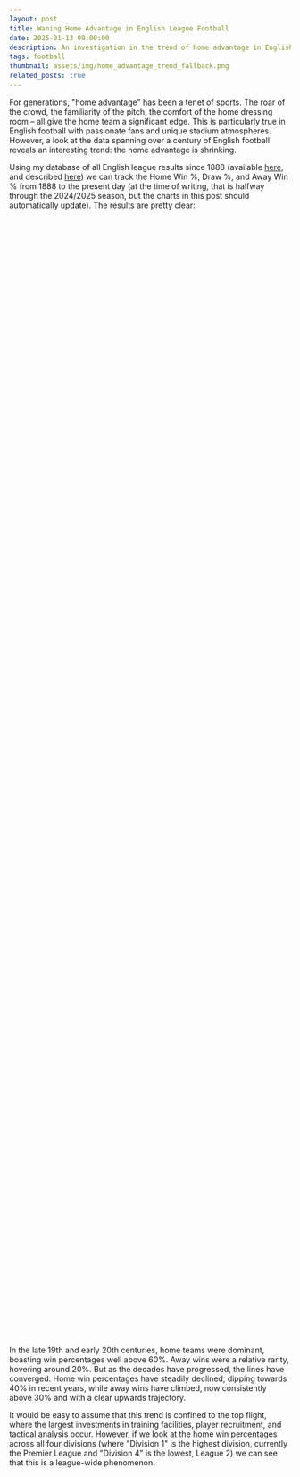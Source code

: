 ```yaml
---
layout: post
title: Waning Home Advantage in English League Football
date: 2025-01-13 09:00:00
description: An investigation in the trend of home advantage in English football
tags: football
thumbnail: assets/img/home_advantage_trend_fallback.png
related_posts: true
---
```


For generations, "home advantage" has been a tenet of sports. The roar of the crowd, the familiarity of the pitch, the comfort of the home dressing room – all give the home team a significant edge. This is particularly true in English football with passionate fans and unique stadium atmospheres. However, a look at the data spanning over a century of English football reveals an interesting trend: the home advantage is shrinking.

Using my database of all English league results since 1888 (available [here](https://github.com/seanelvidge/England-football-results), and described [here](https://seanelvidge.com/articles/2024/All_England_football_league_results/)) we can track the Home Win %, Draw %, and Away Win % from 1888 to the present day (at the time of writing, that is halfway through the 2024/2025 season, but the charts in this post should automatically update). The results are pretty clear:

<html>
<div class="chart-container">
  <canvas id="resultsChart"></canvas>
</div>
<img
  id="fallbackImage1"
  src="assets/img/home_advantage_trend_fallback.png"
  alt="Fallback image for home, draw, away % win"
  style="display: none; max-width: 100%;"
/>
<style>
    .chart-container {
        position: relative;
        width: 100%;
        min-height: 250px;
        height: 50vh;   /* Always 50% of the viewport height */
        max-height: 80vh;
    }
</style>
</html>

In the late 19th and early 20th centuries, home teams were dominant, boasting win percentages well above 60%. Away wins were a relative rarity, hovering around 20%. But as the decades have progressed, the lines have converged. Home win percentages have steadily declined, dipping towards 40% in recent years, while away wins have climbed, now consistently above 30% and with a clear upwards trajectory.

It would be easy to assume that this trend is confined to the top flight, where the largest investments in training facilities, player recruitment, and tactical analysis occur. However, if we look at the home win percentages across all four divisions (where "Division 1" is the highest division, currently the Premier League and "Division 4" is the lowest, League 2) we can see that this is a league-wide phenomenon.

<html>
<div class="chart-container">
  <canvas id="divisionChart"></canvas>
</div>
<img
  id="fallbackImage2"
  src="assets/img/home_advantage_trend_fallback_by_division.png"
  alt="Fallback image for home win % by division"
  style="display: none; max-width: 100%;"
/>
</html>

As you can see, the decline in home win percentages is remarkably consistent across all levels of professional English football. While there are some minor variations between divisions, the overall trajectory is the same: downwards. This suggests that the factors driving the change are not unique to the top tier but are systemic throughout the entire football pyramid. Each division shows high home win % at the start of the time series (above 50%), but each division ends up closer to 40% by the end of the series.

So, what's driving this shift away from home dominance? Several factors are likely at play:

- Standardization of Playing Conditions: In the early days, pitch conditions varied wildly. Home teams were intimately familiar with their own, often quirky, pitches, giving them a distinct advantage. Over time, regulations and advancements in groundskeeping have led to more standardized, high-quality pitches across the league, leveling the playing field. This impact would be felt across all divisions.
- Improved Travel and Accommodation: Early football often involved arduous journeys for away teams, leaving them fatigued and less prepared. Modern transportation and improved accommodations have minimized the physical toll of travel, allowing away teams to arrive rested and ready to compete. Again, this is relevant to all levels of the game.
- Tactical Advancements and Analysis: The modern game is far more tactically sophisticated. Managers and analysts have access to vast amounts of data and video footage, allowing them to dissect opponents' strengths and weaknesses, regardless of location. Away teams can now better prepare for the specific challenges posed by their opponents and their home stadiums. While the resources may be greater at the top, these advancements have filtered down through the divisions.
- Professionalization and Fitness: Players today are fitter, faster, and more technically skilled than ever before. This overall increase in athleticism can help away teams better cope with the pressures of playing in hostile environments, a trend seen across the footballing spectrum.

## The Future of Home Advantage

Whilst home advantage may not be what it once was, it hasn't disappeared entirely. The support of the home crowd can still provide a boost, and familiarity with the surroundings can offer a slight edge. However, the trend is undeniable. The gap between home and away performance is narrowing, and the English Football League, across all its divisions, is becoming increasingly competitive on all fronts.

If we look to extrapolate the trends in the data we can try and estimate what will happen in the future, fitting lines of best fit to the data we can estimate that home advantage will stick around until at least the 2080's!

<div class="chart-container">
  <canvas id="finalTrendChart"></canvas>
</div>

<html>
<script src="https://cdn.jsdelivr.net/npm/papaparse@5.3.0/papaparse.min.js"></script>
<script src="https://cdn.jsdelivr.net/npm/chart.js"></script>
<script src="https://cdn.jsdelivr.net/npm/chartjs-plugin-zoom"></script>

<script>
  const resultsUrl = "https://raw.githubusercontent.com/seanelvidge/England-football-results/main/EnglandLeagueResults.csv";

  // Create chart variables in the global scope
  let resultsChart, divisionChart;

  Papa.parse(resultsUrl, {
    download: true,
    header: true,
    dynamicTyping: true,
    skipEmptyLines: true,
    complete: function(results) {
      // 1) Check if we received valid data
      if (!results || !results.data || results.data.length === 0) {
        console.warn("No valid data returned. Showing fallback images.");
        showFallbackImages();
        return;
      }

      // 2) If there is an `errors` array with parse errors, handle that too
      if (results.errors && results.errors.length > 0) {
        console.warn("Papa Parse encountered errors. Showing fallback images:", results.errors);
        showFallbackImages();
        return;
      }

      // 3) Otherwise, data is good — proceed to create the charts
      const data = results.data;
      processData(data);
    },

    error: function(err) {
      // Papa Parse couldn't load the file at all
      console.error("Error loading remote data", err);
      showFallbackImages();
    }
  });

  function showFallbackImages() {
    // Hide both canvases
    document.getElementById("resultsChart").style.display = "none";
    document.getElementById("divisionChart").style.display = "none";

    // Show both fallback images
    document.getElementById("fallbackImage1").style.display = "block";
    document.getElementById("fallbackImage2").style.display = "block";
  }

  function processData(data) {
    const resultsBySeason = {};
    const resultsBySeasonAndDivision = {};

    data.forEach(row => {
      // Skip this row if Season or Result is missing
      if (!row.Season || !row.Result) {
        return;
      }
      const season = row.Season;
      const division = row.Division;
      const result = row.Result;

      // Overall Results by Season
      if (!resultsBySeason[season]) {
        resultsBySeason[season] = { H: 0, D: 0, A: 0, total: 0 };
      }
      resultsBySeason[season][result]++;
      resultsBySeason[season].total++;

      // Results by Season and Division
      if (!resultsBySeasonAndDivision[season]) {
        resultsBySeasonAndDivision[season] = {};
      }
      if (division && !resultsBySeasonAndDivision[season][division]) { // Check for undefined division
        resultsBySeasonAndDivision[season][division] = { H: 0, D: 0, A: 0, total: 0 };
      }
      if (division) {
        resultsBySeasonAndDivision[season][division][result]++;
        resultsBySeasonAndDivision[season][division].total++;
      }
    });

    // Get the current season from the data
    const currentSeason = Object.keys(resultsBySeason).sort().pop();

    // Calculate Percentages and Standard Deviations
    const overallChartData = calculatePercentages(resultsBySeason, currentSeason);
    const divisionChartData = calculateDivisionPercentages(resultsBySeasonAndDivision);

    // Create Charts
    createResultsChart(overallChartData);
    createDivisionChart(divisionChartData);
    createFinalTrendChart(overallChartData);
  }

  function calculatePercentages(resultsBySeason, currentSeason) {
    const seasons = Object.keys(resultsBySeason).sort();
    const homeWins = [];
    const draws = [];
    const awayWins = [];
    const homeWinErrors = [];
    const drawErrors = [];
    const awayWinErrors = [];
    const filteredSeasons = []; // Array for keeping track of valid seasons

    seasons.forEach(season => {
      const results = resultsBySeason[season];
      const total = results.total;

      // const hPercent = (results.H / total) * 100;
      const hPercent = parseFloat((results.H / total * 100).toFixed(2));
      const dPercent = (results.D / total) * 100;
      const aPercent = (results.A / total) * 100;

      // Calculate standard deviation (error bars)
      const hError = calculateStandardDeviation(results.H, total);
      const dError = calculateStandardDeviation(results.D, total);
      const aError = calculateStandardDeviation(results.A, total);

      if (season && season <= currentSeason) {
        // Add valid season to the filtered array
        filteredSeasons.push(season);

        homeWins.push(hPercent);
        draws.push(dPercent);
        awayWins.push(aPercent);

        homeWinErrors.push(hError);
        drawErrors.push(dError);
        awayWinErrors.push(aError);
      }
    });

    return {
      labels: filteredSeasons, // Use the filtered seasons for labels
      datasets: [
        {
          label: 'Home Win %',
          data: homeWins,
          borderColor: 'blue',
          backgroundColor: 'transparent',
          // errorBars: homeWinErrors,
        },
        {
          label: 'Draw %',
          data: draws,
          borderColor: 'green',
          backgroundColor: 'transparent',
          // errorBars: drawErrors,
        },
        {
          label: 'Away Win %',
          data: awayWins,
          borderColor: 'red',
          backgroundColor: 'transparent',
          // errorBars: awayWinErrors,
        }
      ]
    };
  }

  function calculateDivisionPercentages(resultsBySeasonAndDivision) {
    const seasons = Object.keys(resultsBySeasonAndDivision).sort();
    const datasets = {};

    seasons.forEach(season => {
      const divisions = Object.keys(resultsBySeasonAndDivision[season]);
      divisions.forEach(division => {
        if (division && !datasets[division]) { // Check for undefined division
          // Assign specific colors to each division
          let color;
          if (division === '1') {
            color = 'red';
          } else if (division === '2') {
            color = 'blue';
          } else if (division === '3') {
            color = 'green';
          } else if (division === '4') {
            color = 'purple';
          } else {
            color = getRandomColor(); // Fallback to a random color
          }

          datasets[division] = {
            label: `Division ${division}`,
            data: [],
            borderColor: color,
            backgroundColor: 'transparent',
            errorBars: [],
          };
        }

        if (division) {
          const results = resultsBySeasonAndDivision[season][division];
          const total = results.total;

          const hPercent = (results.H / total) * 100;
          const dPercent = (results.D / total) * 100;
          const aPercent = (results.A / total) * 100;

          // Here we'll just use Home Win % for simplicity, but you can add others
          datasets[division].data.push({x: season, y: hPercent});
          datasets[division].errorBars.push(calculateStandardDeviation(results.H, total));
        }
      });
    });

    return {
      labels: seasons,
      datasets: Object.values(datasets)
    };
  }

  function getRandomColor() {
    const letters = '0123456789ABCDEF';
    let color = '#';
    for (let i = 0; i < 6; i++) {
      color += letters[Math.floor(Math.random() * 16)];
    }
    return color;
  }

  function calculateStandardDeviation(count, total) {
    const p = count / total;
    const stdDev = Math.sqrt((p * (1 - p)) / total) * 100; // Convert to percentage
    return stdDev;
  }

  function createResultsChart(chartData) {
    const ctx = document.getElementById('resultsChart').getContext('2d');
    resultsChart = new Chart(ctx, {
      type: 'line',
      data: chartData,
      options: {
        maintainAspectRatio: false,
        plugins: {
          legend: {
            labels: {
              usePointStyle: true,
              // pointStyle: 'circle', // (optional) specify a different shape if needed
            },
          },
          zoom: {
            zoom: {
              wheel: {
                enabled: false,
              },
              pinch: {
                enabled: true
              },
              mode: 'xy',
            }
          },
          tooltip: {
            callbacks: {
              label: function(context) {
                let label = context.dataset.label || '';
                if (label) {
                  label += ': ';
                }
                label += Number(context.parsed.y).toFixed(1) + "%";
                return label;
              },
              footer: function(context) {
                const dataset = context[0.0].dataset;
                // const error = dataset.errorBars[context[0.0].dataIndex];
                // return `±${error.toFixed(2)}%`;
              }
            }
          }
        },
        scales: {
          y: {
            beginAtZero: true,
            title: {
              display: true,
              text: 'Percentage',
              // Larger font size for axis title
              font: {
                size: 16
              }
            },
            // Larger font size for axis ticks
            ticks: {
              font: {
                size: 14
              }
            }
          },
          x: {
            ticks: {
              // Only show ticks for every 5 years
              callback: function(value, index, values) {
                const year = this.getLabelForValue(value);
                if (year.endsWith('5') || year.endsWith('0')) {
                  return year.substring(0, 4); // return EEOC format
                }
              },
              // Larger font size for axis ticks
              font: {
                size: 14
              }
            },
            title: {
              display: true,
              text: 'Season',
              // Larger font size for axis title
              font: {
                size: 16
              }
            }
          }
        }
      }
    });
  }

  function createDivisionChart(chartData) {
    const ctx = document.getElementById("divisionChart").getContext("2d");
    divisionChart = new Chart(ctx, {
      type: "line",
      data: chartData,
      options: {
        maintainAspectRatio: false,
        plugins: {
          legend: {
            labels: {
              usePointStyle: true,
            },
          },
          zoom: {
            zoom: {
              wheel: { enabled: false },
              pinch: { enabled: true },
              mode: "xy",
            },
          },
          tooltip: {
            callbacks: {
              label: function (context) {
                let label = context.dataset.label || "";
                if (label) {
                  label += ": ";
                }
                label += Number(context.parsed.y).toFixed(1) + "%";
                return label;
              },
              footer: function (context) {
                const dataset = context[0].dataset;
                const error = dataset.errorBars[context[0].dataIndex];
                return `±${error.toFixed(2)}%`;
              },
            },
          },
          // Put the title here with the rest of the plugins:
          title: {
            display: true,
            text: "% Home Wins per Division",
          },
        },
        scales: {
          y: {
            beginAtZero: true,
            title: {
              display: true,
              text: "Percentage",
              font: { size: 16 },
            },
            ticks: {
              font: { size: 14 },
            },
          },
          x: {
            ticks: {
              callback: function (value) {
                const year = this.getLabelForValue(value);
                if (year.endsWith("5") || year.endsWith("0")) {
                  return year.substring(0, 4);
                }
              },
              font: { size: 14 },
            },
            title: {
              display: true,
              text: "Season",
              font: { size: 16 },
            },
          },
        },
      },
    });
  }

  function updateChartTheme(isDark) {
    // Decide on colors for dark vs. light
    const chartBgColor = isDark ? "#242424" : "#FFFFFF";
    const textColor = isDark ? "#FFFFFF" : "#000000";

    // Example: update your main chart's background
    resultsChart.options.plugins.legend.labels.color = textColor;
    resultsChart.options.scales.x.title.color = textColor;
    resultsChart.options.scales.x.ticks.color = textColor;
    resultsChart.options.scales.y.title.color = textColor;
    resultsChart.options.scales.y.ticks.color = textColor;

    // If you want the canvas background to be distinct from page background:
    // (Alternatively, you could just let the page background show through.)
    resultsChart.options.backgroundColor = chartBgColor;

    // Then re-render the chart
    resultsChart.update();

    // Example: update your main chart's background
    divisionChart.options.plugins.legend.labels.color = textColor;
    divisionChart.options.scales.x.title.color = textColor;
    divisionChart.options.scales.x.ticks.color = textColor;
    divisionChart.options.scales.y.title.color = textColor;
    divisionChart.options.scales.y.ticks.color = textColor;

    // If you want the canvas background to be distinct from page background:
    // (Alternatively, you could just let the page background show through.)
    divisionChart.options.backgroundColor = chartBgColor;

    // Then re-render the chart
    divisionChart.update();
  }
</script>

<script>
  // Create a new chart variable
  let finalTrendChart;

  function linearRegression(xArr, yArr) {
    const n = xArr.length;
    let sumX = 0, sumY = 0, sumXY = 0, sumX2 = 0;
    for (let i = 0; i < n; i++) {
      sumX += xArr[i];
      sumY += yArr[i];
      sumXY += xArr[i] * yArr[i];
      sumX2 += xArr[i] * xArr[i];
    }
    const slope = (n * sumXY - sumX * sumY) / (n * sumX2 - sumX * sumX);
    const intercept = (sumY - slope * sumX) / n;
    return { slope, intercept };
  }

  // Once your data is processed (within processData), call createFinalTrendChart
  // passing the same overallChartData used in createResultsChart:
 function createFinalTrendChart(chartData) {
    // Step 1) Convert season labels into a numeric index (e.g. [0, 1, 2, ...]) for regression
    //         This is simpler than parsing "1888-1889" as numeric years.
    const originalLabels = chartData.labels; // e.g. ["1888-1889","1889-1890", ...]
    const xIndex = originalLabels.map((_, i) => i);

    // We'll do separate arrays for the 3 series
    const homeData = chartData.datasets[0].data; // home percentages
    const drawData = chartData.datasets[1].data; // draw percentages
    const awayData = chartData.datasets[2].data; // away percentages

    // Step 2) Regress each set (home, draw, away)
    const homeLR = linearRegression(xIndex, homeData);
    const drawLR = linearRegression(xIndex, drawData);
    const awayLR = linearRegression(xIndex, awayData);

    // Step 3) Generate a new x range that extends 10 “years” beyond your last data point
    //         If your last index is N-1, go out to N-1+10 => N+9
    const lastIndex = xIndex[xIndex.length - 1]; // this should be xIndex.length - 1
    const extendedX = [];
    // For example, if you have data from i=0..136, then i=137..146 extends 10 more points
    for (let i = 0; i <= lastIndex + 50; i++) {
      extendedX.push(i);
    }

    // Step 4) Construct new string labels for the extended portion
    //         If your original label is "1888-1889", "1889-1890", we can guess future
    //         seasons by taking the first year and adding i. A simpler approach is
    //         just to label them 1..N, but here's an example parse:
    function nextSeasonLabel(baseLabel, increment) {
      // If format is "YYYY-YYYY", parse the first 4 digits:
      const baseYear = parseInt(baseLabel.substring(0, 4), 10);
      const nextStart = baseYear + increment;
      return `${nextStart}-${nextStart + 1}`; // e.g. "2025-2026"
    }

    // Build the extended label array
    const extendedLabels = extendedX.map((val) => {
      // If val <= lastIndex, just use the original label
      if (val <= lastIndex) {
        return originalLabels[val];
      } else {
        // val - lastIndex = how many seasons beyond the last real one
        const increment = val - lastIndex;
        // parse the last real label
        const lastRealLabel = originalLabels[lastIndex];
        return nextSeasonLabel(lastRealLabel, increment);
      }
    });

    // Step 5) Compute predicted values for home, draw, away, then normalize
    //         so they sum to 100 at each point.
    const homeTrend = [];
    const drawTrend = [];
    const awayTrend = [];

    for (let i = 0; i < extendedX.length; i++) {
      const xVal = extendedX[i];
      // raw predictions from linear model
      const hRaw = homeLR.slope * xVal + homeLR.intercept;
      const dRaw = drawLR.slope * xVal + drawLR.intercept;
      const aRaw = awayLR.slope * xVal + awayLR.intercept;
      // sum them
      const total = hRaw + dRaw + aRaw;
      // normalize to 100
      const hNorm = (hRaw / total) * 100;
      const dNorm = (dRaw / total) * 100;
      const aNorm = (aRaw / total) * 100;
      homeTrend.push(hNorm);
      drawTrend.push(dNorm);
      awayTrend.push(aNorm);
    }

    // Step 6) Build the final chart data
    const finalData = {
      labels: extendedLabels,
      datasets: [
        {
          label: "Home Win %",
          data: chartData.datasets[0].data
            // keep original data up to lastIndex,
            // but fill 'undefined' or null for the extended part
            // so the line doesn't incorrectly continue from actual data
            .concat(Array(extendedX.length - xIndex.length).fill(null)),
          borderColor: "blue",
          backgroundColor: "transparent",
        },
        {
          label: "Draw %",
          data: chartData.datasets[1].data
            .concat(Array(extendedX.length - xIndex.length).fill(null)),
          borderColor: "green",
          backgroundColor: "transparent",
        },
        {
          label: "Away Win %",
          data: chartData.datasets[2].data
            .concat(Array(extendedX.length - xIndex.length).fill(null)),
          borderColor: "red",
          backgroundColor: "transparent",
        },
        // Normalized trend lines (dashed)
        {
          label: "Home Trend (Normalized)",
          data: homeTrend,
          borderColor: "blue",
          backgroundColor: "transparent",
          borderDash: [5, 5],
          pointRadius: 0,
        },
        {
          label: "Draw Trend (Normalized)",
          data: drawTrend,
          borderColor: "green",
          backgroundColor: "transparent",
          borderDash: [5, 5],
          pointRadius: 0,
        },
        {
          label: "Away Trend (Normalized)",
          data: awayTrend,
          borderColor: "red",
          backgroundColor: "transparent",
          borderDash: [5, 5],
          pointRadius: 0,
        },
      ],
    };

    // Step 7) Create the chart
    const ctx = document.getElementById("finalTrendChart").getContext("2d");
    finalTrendChart = new Chart(ctx, {
      type: "line",
      data: finalData,
      options: {
        maintainAspectRatio: false,
        scales: {
          y: {
            beginAtZero: true,
            title: {
              display: true,
              text: "Percentage",
              font: { size: 16 },
            },
            ticks: {
              font: { size: 14 },
            },
          },
          x: {
            ticks: {
              font: { size: 14 },
              // If you want to reduce clutter, show label every 5 or 10
              callback: function(value, index) {
                return index % 5 === 0 ? this.getLabelForValue(value) : "";
              },
            },
            title: {
              display: true,
              text: "Season",
              font: { size: 16 },
            },
          },
        },
        plugins: {
          title: {
            display: false,
            text: "Home/Draw/Away % with Normalized Trend to 100%",
          },
          tooltip: {
            callbacks: {
              label: function(context) {
                let label = context.dataset.label || "";
                if (label) {
                  label += ": ";
                }
                label += Number(context.parsed.y).toFixed(1) + "%";
                return label;
              },
            },
          },
          legend: {
            labels: {
              usePointStyle: true,
            },
          },
          zoom: {
            zoom: {
              wheel: { enabled: false },
              pinch: { enabled: true },
              mode: "xy",
            },
          },
        },
      },
    });
  }
  </script>
  
</html>
